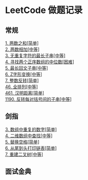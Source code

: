 # LeetCode 做题记录

## 常规 

[1. 两数之和[简单]](./note/1.md)<br/>
[2. 两数相加[中等]](./note/2.md)<br/>
[3. 无重复字符的最长子串[中等]](./note/3.md)<br/>
[4. 寻找两个正序数组的中位数[困难]](./note/4.md)<br/>
[5. 最长回文子串[中等]](./note/5.md)<br/>
[6. Z字形变换[中等]](./note/6.md)<br/>
[7. 整数反转[简单]](./note/7.md)<br/>
[46. 全排列[中等]](./note/46.md)<br/>
[461. 汉明距离[简单]](./note/461.md)<br/>
[1190. 反转每对括号间的子串[中等]](./note/1190.md)<br/>

## 剑指

[3. 数组中重复的数字[简单]](./note/sf_3.md)<br/>
[4. 二维数组中查找[中等]](./note/sf_4.md)<br/>
[5. 替换空格[简单]](./note/sf_5.md)<br/>
[6. 从尾到头打印链表[简单]](./note/sf_6.md)<br/>
[7. 重建二叉树[中等]](./note/sf_7.md)<br/>

## 面试金典